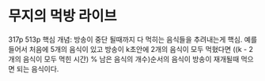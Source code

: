 # 무지의 먹방 라이브
317p 513p
핵심 개념: 방송이 중단 될때까지 다 먹히는 음식들을 추려내는게 핵심. 예를 들어서 처음에 5개의 음식이 있고 방송이 k초안에 2개의 음식이 모두 먹혔다면 ((k - 2개의 음식이 모두 먹힌 시간) % 남은 음식의 개수)순서의 음식이 방송이 재개될때 먹으면 되는 음식이다.